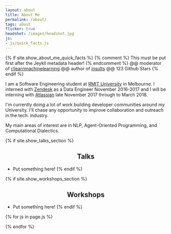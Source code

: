 ```yaml
---
layout: about
title: About Me
permalink: /about/
tags: about
flicker: true
headshot: /images/headshot.jpg
js:
- js/quick_facts.js
---
```


{% if site.show_about_me_quick_facts %}
{% comment %} This must be put first after the Jeykll metadata header! {% endcomment %}
@@ moderator of [r/learnmachinelearning](https://www.reddit.com/r/learnmachinelearning/)
@@ author of [insults](https://github.com/thundergolfer/Insults)
@@ 123 Github Stars
{% endif %}

I am a Software Engineering student at [RMIT University](https://www.rmit.edu.au/) in Melbourne. I interned with [Zendesk](https://www.zendesk.com/) as a Data Engineer November 2016-2017 and I will be interning with [Atlassian](https://www.atlassian.com/) late November 2017 through to March 2018.

I'm currently doing a lot of work building developer communities around my University. I'll chase any opportunity to improve collaboration and outreach in the tech. industry.

My main areas of interest are in NLP, Agent-Oriented Programming, and Computational Dialectics.

{% if site.show_talks_section %}
## Talks

- Put something here!
{% endif %}

{% if site.show_workshops_section %}
## Workshops

- Put something here!
{% endif %}


<style>
.post-header, #talks, #workshops {
  text-align: center; /* Want the About Page header to be in the middle */
}

#quick_fact {
  border: 2px solid black;
  font-size: 0.8em;
  padding: 1%;
  margin-right: 2%;
}
</style>

{% for js in page.js %}
  <script type="text/javascript">
  {% include {{ js }} %}
  </script>
{% endfor %}
